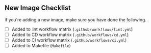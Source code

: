 

## New Image Checklist

If you're adding a new image, make sure you have done the following.

* [ ] Added to lint workflow matrix (`.github/workflows/lint.yml`)
* [ ] Added to CD workflow matrix (`.github/workflows/cd.yml`)
* [ ] Added to CI workflow matrix (`.github/workflows/ci.yml`)
* [ ] Added to Makefile (`Makefile`)
